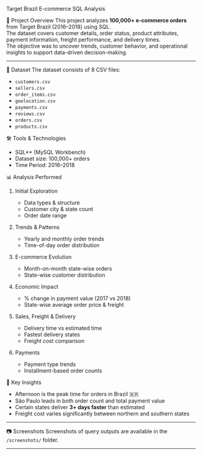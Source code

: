 Target Brazil E-commerce SQL Analysis

 📌 Project Overview
This project analyzes **100,000+ e-commerce orders** from Target Brazil (2016–2018) using SQL.  
The dataset covers customer details, order status, product attributes, payment information, freight performance, and delivery times.  
The objective was to uncover trends, customer behavior, and operational insights to support data-driven decision-making.

---

📂 Dataset
The dataset consists of 8 CSV files:
- `customers.csv`
- `sellers.csv`
- `order_items.csv`
- `geolocation.csv`
- `payments.csv`
- `reviews.csv`
- `orders.csv`
- `products.csv`


🛠️ Tools & Technologies
- SQL** (MySQL Workbench)
- Dataset size: 100,000+ orders
- Time Period: 2016–2018


 📊 Analysis Performed
1. Initial Exploration
   - Data types & structure
   - Customer city & state count
   - Order date range

2. Trends & Patterns
   - Yearly and monthly order trends
   - Time-of-day order distribution

3. E-commerce Evolution
   - Month-on-month state-wise orders
   - State-wise customer distribution

4. Economic Impact
   - % change in payment value (2017 vs 2018)
   - State-wise average order price & freight

5. Sales, Freight & Delivery
   - Delivery time vs estimated time
   - Fastest delivery states
   - Freight cost comparison

6. Payments
   - Payment type trends
   - Installment-based order counts


 📌 Key Insights
- Afternoon is the peak time for orders in Brazil 🇧🇷
- São Paulo leads in both order count and total payment value
- Certain states deliver **3+ days faster** than estimated
- Freight cost varies significantly between northern and southern states

---

📷 Screenshots
Screenshots of query outputs are available in the `/screenshots/` folder.

---

